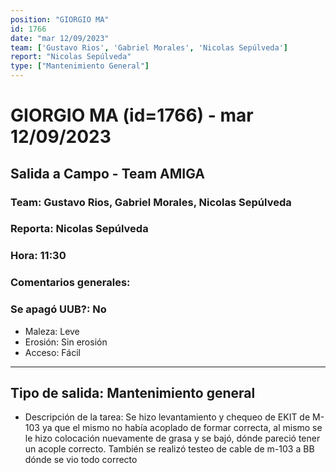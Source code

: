 ```yaml
---
position: "GIORGIO MA"
id: 1766
date: "mar 12/09/2023"
team: ['Gustavo Rios', 'Gabriel Morales', 'Nicolas Sepúlveda']
report: "Nicolas Sepúlveda"
type: ["Mantenimiento General"]
---
```


# GIORGIO MA (id=1766) - mar 12/09/2023
## Salida a Campo - Team AMIGA
### Team: Gustavo Rios, Gabriel Morales, Nicolas Sepúlveda
### Reporta: Nicolas Sepúlveda
### Hora: 11:30
### Comentarios generales: 
### Se apagó UUB?: No 
- Maleza: Leve
- Erosión: Sin erosión
- Acceso: Fácil
---------
## Tipo de salida: Mantenimiento general
   - Descripción de la tarea: Se hizo levantamiento y chequeo de EKIT de M-103 ya que el mismo no había acoplado de formar correcta, al mismo se le hizo colocación nuevamente de grasa y se bajó, dónde pareció tener un acople correcto.
También se realizó testeo de cable de m-103 a BB dónde se vio todo correcto 
